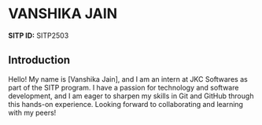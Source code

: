 # VANSHIKA JAIN

**SITP ID:** SITP2503

## Introduction
Hello! My name is [Vanshika Jain], and I am an intern at JKC Softwares as part of the SITP program. I have a passion for technology and software development, and I am eager to sharpen my skills in Git and GitHub through this hands-on experience. Looking forward to collaborating and learning with my peers!
